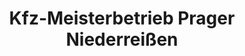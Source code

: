 ---
title: "Kfz-Meisterbetrieb Prager Niederreißen"
url: /ilmtal-weinstrasse/kfz-meisterbetrieb-prager-niederreissen/
shop: Autowerkstatt
---